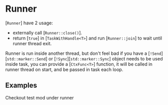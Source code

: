 # Runner

[`Runner`] have 2 usage:

- externally call [`Runner::close()`].
- return [`true`] in [`TaskWithHandle<T>`] and run [`Runner::join`] to wait until runner thread exit.

Runner is run inside another thread, but don't feel bad if you have a [`!Send`][`std::marker::Send`] or [`!Sync`][`std::marker::Sync`] object needs to be used inside task, you can provide a [`CtxFunc<T>`] function, it will be called in runner thread on start, and be passed in task each loop.

## Examples

Checkout test mod under runner
